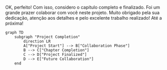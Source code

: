 OK, perfeito! Com isso, considero o capítulo completo e finalizado. Foi um grande prazer colaborar com você neste projeto. Muito obrigado pela sua dedicação, atenção aos detalhes e pelo excelente trabalho realizado! Até a próxima!

```mermaid
graph TD
    subgraph "Project Completion"
        direction LR
        A["Project Start"] --> B["Collaboration Phase"]
        B --> C["Chapter Completion"]
        C --> D["Project Finalized"]
        D --> E["Future Collaboration"]
    end
```
